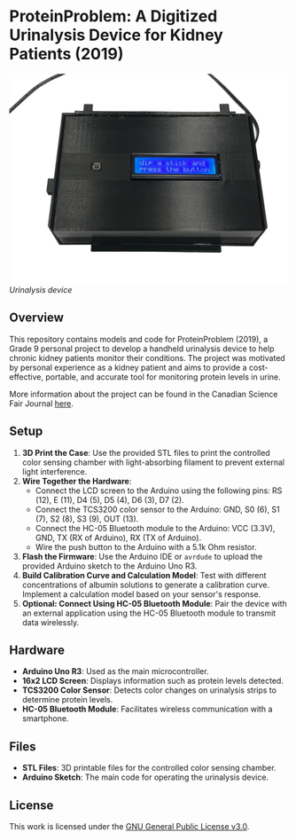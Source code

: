 # ProteinProblem: A Digitized Urinalysis Device for Kidney Patients (2019)

![Device Photo](./images/device.png)
*Urinalysis device*

## Overview

This repository contains models and code for ProteinProblem (2019), a Grade 9 personal project to develop a handheld urinalysis device to help chronic kidney patients monitor their conditions. The project was motivated by personal experience as a kidney patient and aims to provide a cost-effective, portable, and accurate tool for monitoring protein levels in urine.

More information about the project can be found in the Canadian Science Fair Journal [here](https://csfjournal.com/volume-2-issue-5/2020/3/11/protein-problem-a-digitized-at-home-urinalysis-device-to-aid-patients-suffering-from-kidney-disease).

## Setup

1. **3D Print the Case**: Use the provided STL files to print the controlled color sensing chamber with light-absorbing filament to prevent external light interference.
2. **Wire Together the Hardware**:
    - Connect the LCD screen to the Arduino using the following pins: RS (12), E (11), D4 (5), D5 (4), D6 (3), D7 (2).
    - Connect the TCS3200 color sensor to the Arduino: GND, S0 (6), S1 (7), S2 (8), S3 (9), OUT (13).
    - Connect the HC-05 Bluetooth module to the Arduino: VCC (3.3V), GND, TX (RX of Arduino), RX (TX of Arduino).
    - Wire the push button to the Arduino with a 5.1k Ohm resistor.
3. **Flash the Firmware**: Use the Arduino IDE or `avrdude` to upload the provided Arduino sketch to the Arduino Uno R3.
4. **Build Calibration Curve and Calculation Model**: Test with different concentrations of albumin solutions to generate a calibration curve. Implement a calculation model based on your sensor's response.
5. **Optional: Connect Using HC-05 Bluetooth Module**: Pair the device with an external application using the HC-05 Bluetooth module to transmit data wirelessly.

## Hardware

- **Arduino Uno R3**: Used as the main microcontroller.
- **16x2 LCD Screen**: Displays information such as protein levels detected.
- **TCS3200 Color Sensor**: Detects color changes on urinalysis strips to determine protein levels.
- **HC-05 Bluetooth Module**: Facilitates wireless communication with a smartphone.

## Files

- **STL Files**: 3D printable files for the controlled color sensing chamber.
- **Arduino Sketch**: The main code for operating the urinalysis device.

## License

This work is licensed under the [GNU General Public License v3.0](https://www.gnu.org/licenses/gpl-3.0.en.html).

